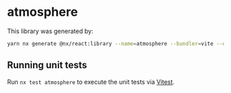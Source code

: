 # atmosphere

This library was generated by:

```sh
yarn nx generate @nx/react:library --name=atmosphere --bundler=vite --directory=libs/atmosphere --compiler=swc --importPath=@geovanni/atmosphere --style=none --unitTestRunner=jest --no-interactive
```

## Running unit tests

Run `nx test atmosphere` to execute the unit tests via [Vitest](https://vitest.dev/).
